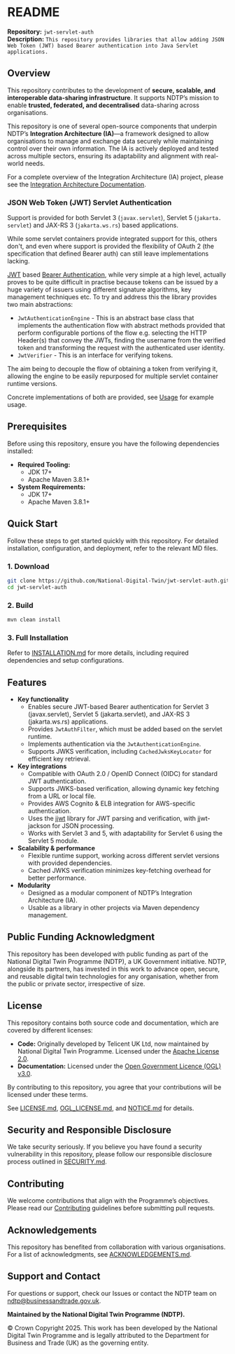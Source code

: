 # README

**Repository:** `jwt-servlet-auth`  
**Description:** `This repository provides libraries that allow adding JSON Web Token (JWT) based Bearer authentication into
Java Servlet applications.`

<!-- SPDX-License-Identifier: Apache-2.0 AND OGL-UK-3.0 -->

## Overview
This repository contributes to the development of **secure, scalable, and interoperable data-sharing infrastructure**. It supports NDTP’s mission to enable **trusted, federated, and decentralised** data-sharing across organisations.

This repository is one of several open-source components that underpin NDTP’s **Integration Architecture (IA)**—a framework designed to allow organisations to manage and exchange data securely while maintaining control over their own information. The IA is actively deployed and tested across multiple sectors, ensuring its adaptability and alignment with real-world needs.

For a complete overview of the Integration Architecture (IA) project, please see the [Integration Architecture Documentation](https://github.com/National-Digital-Twin/integration-architecture-documentation).

### JSON Web Token (JWT) Servlet Authentication

Support is provided for both Servlet 3 (`javax.servlet`), Servlet 5 (`jakarta. servlet`) and
JAX-RS 3 (`jakarta.ws.rs`) based applications.

While some servlet containers provide integrated support for this, others don't, and even where support is provided the
flexibility of OAuth 2 (the specification that defined Bearer auth) can still leave implementations lacking.

[JWT][Rfc7519] based [Bearer Authentication][Rfc6750], while very simple at a high level, actually proves to be quite difficult in practise
because tokens can be issued by a huge variety of issuers using different signature algorithms, key management
techniques etc. To try and address this the library provides two main abstractions:

- `JwtAuthenticationEngine` - This is an abstract base class that implements the authentication flow with abstract
  methods provided that perform configurable portions of the flow e.g. selecting the HTTP Header(s) that convey the
  JWTs, finding the username from the verified token and transforming the request with the authenticated user identity.
- `JwtVerifier` - This is an interface for verifying tokens.

The aim being to decouple the flow of obtaining a token from verifying it, allowing the engine to be easily
repurposed for multiple servlet container runtime versions.

Concrete implementations of both are provided, see [Usage](INSTALLATION.md#usage) for example usage.

## Prerequisites
Before using this repository, ensure you have the following dependencies installed:
- **Required Tooling:**
    - JDK 17+
    - Apache Maven 3.8.1+
- **System Requirements:**
    - JDK 17+
    - Apache Maven 3.8.1+

## Quick Start
Follow these steps to get started quickly with this repository. For detailed installation, configuration, and deployment, refer to the relevant MD files.

### 1. Download
```sh  
git clone https://github.com/National-Digital-Twin/jwt-servlet-auth.git
cd jwt-servlet-auth 
```
### 2. Build
```sh  
mvn clean install 
```

### 3. Full Installation
Refer to [INSTALLATION.md](INSTALLATION.md) for more details, including required dependencies and setup configurations.

## Features
- **Key functionality**
  - Enables secure JWT-based Bearer authentication for Servlet 3 (javax.servlet), Servlet 5 (jakarta.servlet), and JAX-RS 3 (jakarta.ws.rs) applications. 
  - Provides `JwtAuthFilter`, which must be added based on the servlet runtime. 
  - Implements authentication via the `JwtAuthenticationEngine`.
  - Supports JWKS verification, including `CachedJwksKeyLocator` for efficient key retrieval. 
- **Key integrations**
  - Compatible with OAuth 2.0 / OpenID Connect (OIDC) for standard JWT authentication. 
  - Supports JWKS-based verification, allowing dynamic key fetching from a URL or local file. 
  - Provides AWS Cognito & ELB integration for AWS-specific authentication. 
  - Uses the [jjwt](https://github.com/jwtk/jjwt) library for JWT parsing and verification, with jjwt-jackson for JSON processing. 
  - Works with Servlet 3 and 5, with adaptability for Servlet 6 using the Servlet 5 module.
- **Scalability & performance**
  - Flexible runtime support, working across different servlet versions with provided dependencies.
  - Cached JWKS verification minimizes key-fetching overhead for better performance.
- **Modularity**
  - Designed as a modular component of NDTP’s Integration Architecture (IA).
  - Usable as a library in other projects via Maven dependency management.


## Public Funding Acknowledgment
This repository has been developed with public funding as part of the National Digital Twin Programme (NDTP), a UK Government initiative. NDTP, alongside its partners, has invested in this work to advance open, secure, and reusable digital twin technologies for any organisation, whether from the public or private sector, irrespective of size.

## License
This repository contains both source code and documentation, which are covered by different licenses:
- **Code:** Originally developed by Telicent UK Ltd, now maintained by National Digital Twin Programme. Licensed under the [Apache License 2.0](LICENSE.md).
- **Documentation:** Licensed under the [Open Government Licence (OGL) v3.0](OGL_LICENSE.md).

By contributing to this repository, you agree that your contributions will be licensed under these terms.

See [LICENSE.md](LICENSE.md), [OGL_LICENSE.md](OGL_LICENSE.md), and [NOTICE.md](NOTICE.md) for details.

## Security and Responsible Disclosure
We take security seriously. If you believe you have found a security vulnerability in this repository, please follow our responsible disclosure process outlined in [SECURITY.md](SECURITY.md).

## Contributing
We welcome contributions that align with the Programme’s objectives. Please read our [Contributing](CONTRIBUTING.md) guidelines before submitting pull requests.

## Acknowledgements
This repository has benefited from collaboration with various organisations. For a list of acknowledgments, see [ACKNOWLEDGEMENTS.md](ACKNOWLEDGEMENTS.md).

## Support and Contact
For questions or support, check our Issues or contact the NDTP team on ndtp@businessandtrade.gov.uk.

[Rfc7519]: https://datatracker.ietf.org/doc/html/rfc7519
[Rfc6750]: https://datatracker.ietf.org/doc/html/rfc6750

**Maintained by the National Digital Twin Programme (NDTP).**

© Crown Copyright 2025. This work has been developed by the National Digital Twin Programme and is legally attributed to the Department for Business and Trade (UK) as the governing entity.
